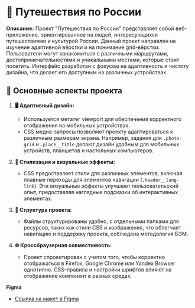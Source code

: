 # 🚀 Путешествия по России

**Описание:**
Проект "Путешествия по России" представляет собой веб-приложение, ориентированное на людей, интересующихся путешествиями и культурой России. Данный проект направлен на изучение адаптивной вёрстки и на понимание grid-вёрстки. Пользователи могут ознакомиться с различными маршрутами, достопримечательностями и уникальными местами, которые стоит посетить. Интерфейс разработан с фокусом на адаптивность и чистоту дизайна, что делает его доступным на различных устройствах.

## 🌟 Основные аспекты проекта

1. **🖥️ Адаптивный дизайн:**
   - Используется метатег viewport для обеспечения корректного отображения на мобильных устройствах.
   - CSS медиа-запросы позволяют проекту адаптироваться к различным размерам экрана. Например, задания для `.photo-grid` и `.place__title` делают дизайн удобным для мобильных устройств, планшетов и настольных компьютеров.

2. **🎨 Стилизация и визуальные эффекты:**
   - CSS предоставляет стили для различных элементов, включая плавные переходы для элементов навигации (`.header__lang-link`). Эти визуальные эффекты улучшают пользовательский опыт, предоставляя наглядные подсказки об интерактивных элементах.

3. **📁 Структура проекта:**
   - Файлы структурированы удобно, с отдельными папками для ресурсов, таких как стили CSS и изображения, что облегчает навигацию и поддержку проекта, соблюдена методология БЭМ.

4. **🌐 Кроссбраузерная совместимость:**
   - Проект спроектирован с учетом того, чтобы корректно отображаться в Firefox, Google Chrome или Yandex Browser однотипно. CSS-правила и настройки шрифтов влияют на отображение компонент в разных средах.




**Figma**
* [Ссылка на макет в Figma](https://www.figma.com/file/5S2WSbEFL6awjVWJ0NWL8Q/Sprint-3_-Russia-_-desktop-mobile?node-id=28503%3A0)

